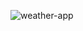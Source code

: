 ![weather-app](https://user-images.githubusercontent.com/50807858/129528818-5907dc13-33c7-487e-81ef-3dd2972b0244.PNG)

